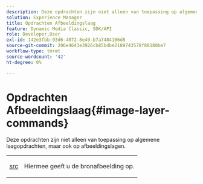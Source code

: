 ```yaml
---
description: Deze opdrachten zijn niet alleen van toepassing op algemene laagopdrachten, maar ook op afbeeldingslagen.
solution: Experience Manager
title: Opdrachten Afbeeldingslaag
feature: Dynamic Media Classic, SDK/API
role: Developer,User
exl-id: 142e3fbb-93d6-4072-8e49-b7a7484106d8
source-git-commit: 206e4643e3926cb85b4be2189743578f88180be7
workflow-type: tm+mt
source-wordcount: '42'
ht-degree: 0%

---
```


# Opdrachten Afbeeldingslaag{#image-layer-commands}

Deze opdrachten zijn niet alleen van toepassing op algemene laagopdrachten, maar ook op afbeeldingslagen.

<table id="simpletable_F6799DA025A64970B95085FB9910E1EF"> 
 <tr class="strow"> 
  <td class="stentry"> <p><a href="../../../../../../is-api/http-ref/image-serving-api-ref/c-http-protocol-reference/c-command-reference/r-src.md#reference-f6506637778c4c69bf106a7924a91ab1" type="reference" format="dita" scope="local"> src</a> </p> </td> 
  <td class="stentry"> <p>Hiermee geeft u de bronafbeelding op. </p></td> 
 </tr> 
</table>
